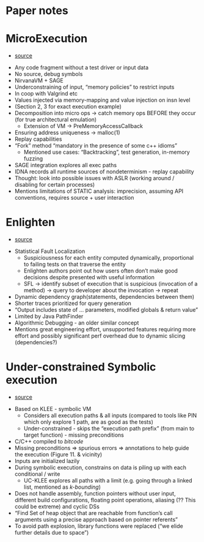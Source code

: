 # Paper notes

# MicroExecution
* [source](https://patricegodefroid.github.io/public_psfiles/icse2014.pdf)

- Any code fragment without a test driver or input data
- No source, debug symbols
- NirvanaVM + SAGE 
- Underconstraining of input, “memory policies” to restrict inputs
- In coop with Valgrind etc
- Values injected via memory-mapping and value injection on insn level
- (Section 2, 3 for exact execution example)
- Decomposition into micro ops -> catch memory ops BEFORE they occur (for true architectural emulation)
    - Extension of VM -> PreMemoryAccessCallback
- Ensuring address uniqueness -> malloc(1)
- Replay capabilities
- “Fork” method “mandatory in the presence of some c++ idioms”
    - Mentioned use cases: “Backtracking”, test generation, in-memory fuzzing
- SAGE integration explores all exec paths
- IDNA records all runtime sources of nondeterminism - replay capability
- Thought: look into possible issues with ASLR (working around / disabling for certain processes)
- Mentions limitations of STATIC analysis: imprecision, assuming API conventions, requires source + user interaction 

# Enlighten
* [source](https://www.usenix.org/system/files/conference/usenixsecurity15/sec15-paper-ramos.pdf)

- Statistical Fault Localization 
    - Suspiciousness for each entity computed dynamically, proportional to failing tests on that traverse the entity
    - Enlighten authors point out how users often don’t make good decisions despite presented with useful information
    - SFL -> identify subset of execution that is suspicious (invocation of a method) -> query to developer about the invocation -> repeat
- Dynamic dependency graph(statements, dependencies between them)
- Shorter traces prioritized for query generation
-  “Output includes state of … parameters, modified globals & return value”
- Limited by Java PathFinder 
- Algorithmic Debugging - an older similar concept
- Mentions great engineering effort, unsupported features requiring more effort and possibly significant perf overhead due to dynamic slicing (dependencies?)

# Under-constrained Symbolic execution
* [source](https://dl.acm.org/doi/pdf/10.1145/3180155.3180242)

- Based on KLEE - symbolic VM
    - Considers all execution paths & all inputs (compared to tools like PIN which only explore 1 path, are as good as the tests)
    - Under-constrained - skips the “execution path prefix” (from main to target function) - missing preconditions
- C/C++ compiled to *bitcode*
- Missing preconditions => spurious errors => annotations to help guide the execution (Figure 11. & vicinity)
- Inputs are initialized lazily
- During symbolic execution, constrains on data is piling up with each conditional / write
    - UC-KLEE explores all paths with a limit (e.g. going through a linked list, mentioned as *k-bounding*)
- Does not handle assembly, function pointers without user input, different build configurations, floating point operations, aliasing (?? This could be extreme) and cyclic DSs
- “Find Set of heap object that are reachable from function’s call arguments using a precise approach based on pointer referents”
- To avoid path explosion, library functions were replaced (“we elide further details due to space”)
